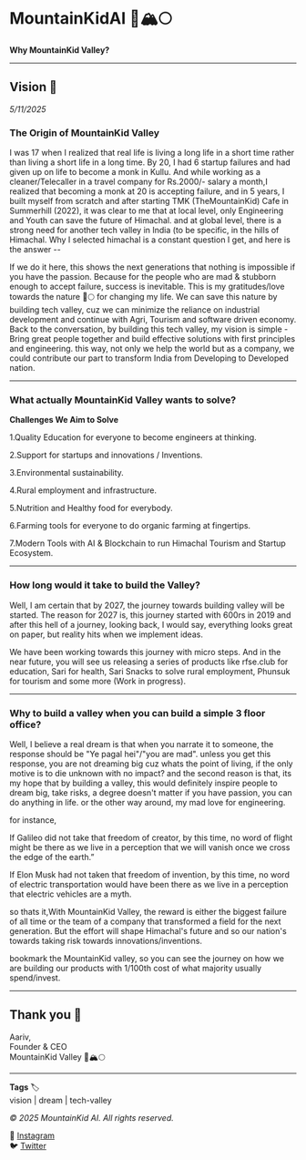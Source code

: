 # MountainKidAI 🌱🏔️🌕

**Why MountainKid Valley?**

---

## Vision 🚀
*5/11/2025*

### The Origin of MountainKid Valley
I was 17 when I realized that real life is living a long life in a short time rather than living a short life in a long time. By 20, I had 6 startup failures and had given up on life to become a monk in Kullu. And while working as a cleaner/Telecaller in a travel company for Rs.2000/- salary a month,I realized that becoming a monk at 20 is accepting failure, and in 5 years, I built myself from scratch and after starting TMK (TheMountainKid) Cafe in Summerhill (2022), it was clear to me that at local level, only Engineering and Youth can save the future of Himachal. and at global level, there is a strong need for another tech valley in India (to be specific, in the hills of Himachal. Why I selected himachal is a constant question I get, and here is the answer --

If we do it here, this shows the next generations that nothing is impossible if you have the passion. Because for the people who are mad & stubborn enough to accept failure, success is inevitable.
This is my gratitudes/love towards the nature 🌱🌕 for changing my life.
We can save this nature by building tech valley, cuz we can minimize the reliance on industrial development and continue with Agri, Tourism and software driven economy.
Back to the conversation, by building this tech valley, my vision is simple - Bring great people together and build effective solutions with first principles and engineering. this way, not only we help the world but as a company, we could contribute our part to transform India from Developing to Developed nation.

---

### What actually MountainKid Valley wants to solve?
**Challenges We Aim to Solve**

1.Quality Education for everyone to become engineers at thinking.

2.Support for startups and innovations / Inventions.

3.Environmental sustainability.

4.Rural employment and infrastructure.

5.Nutrition and Healthy food for everybody.

6.Farming tools for everyone to do organic farming at fingertips.

7.Modern Tools with AI & Blockchain to run Himachal Tourism and Startup Ecosystem.

---

### How long would it take to build the Valley?
Well, I am certain that by 2027, the journey towards building valley will be started. The reason for 2027 is, this journey started with 600rs in 2019 and after this hell of a journey, looking back, I would say, everything looks great on paper, but reality hits when we implement ideas.

We have been working towards this journey with micro steps. And in the near future, you will see us releasing a series of products like rfse.club for education, Sari for health, Sari Snacks to solve rural employment, Phunsuk for tourism and some more (Work in progress).

---

### Why to build a valley when you can build a simple 3 floor office?
Well, I believe a real dream is that when you narrate it to someone, the response should be "Ye pagal hei"/"you are mad". unless you get this response, you are not dreaming big cuz whats the point of living, if the only motive is to die unknown with no impact? and the second reason is that, its my hope that by building a valley, this would definitely inspire people to dream big, take risks, a degree doesn't matter if you have passion, you can do anything in life. or the other way around, my mad love for engineering.

for instance,

If Galileo did not take that freedom of creator, by this time, no word of flight might be there as we live in a perception that we will vanish once we cross the edge of the earth.”

If Elon Musk had not taken that freedom of invention, by this time, no word of electric transportation would have been there as we live in a perception that electric vehicles are a myth.

so thats it,With MountainKid Valley, the reward is either the biggest failure of all time or the team of a company that transformed a field for the next generation. But the effort will shape Himachal's future and so our nation's towards taking risk towards innovations/inventions.

bookmark the MountainKid valley, so you can see the journey on how we are building our products with 1/100th cost of what majority usually spend/invest.

---

## Thank you 🙏
Aariv,  
Founder & CEO  
MountainKid Valley 🌱🏔️🌕

---

**Tags** 🏷️  
vision | dream | tech-valley

*© 2025 MountainKid AI. All rights reserved.*

📸 [Instagram](https://instagram.com/mountainkidai)  
🐦 [Twitter](https://twitter.com/mountainkidai)  


